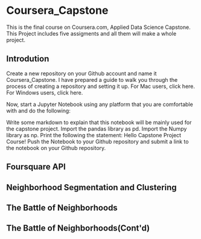 # Coursera_Capstone
This is the final course on Coursera.com, Applied Data Science Capstone.
This Project includes five assigments and all them will make a whole project.

## Introdution
Create a new repository on your Github account and name it Coursera_Capstone. I have prepared a guide to walk you through the process of creating a repository and setting it up. For Mac users, click here. For Windows users, click here.

Now, start a Jupyter Notebook using any platform that you are comfortable with and do the following:

Write some markdown to explain that this notebook will be mainly used for the capstone project.
Import the pandas library as pd.
Import the Numpy library as np.
Print the following the statement: Hello Capstone Project Course!
Push the Notebook to your Github repository and submit a link to the notebook on your Github repository.

## Foursquare API

## Neighborhood Segmentation and Clustering

## The Battle of Neighborhoods

## The Battle of Neighborhoods(Cont'd)
